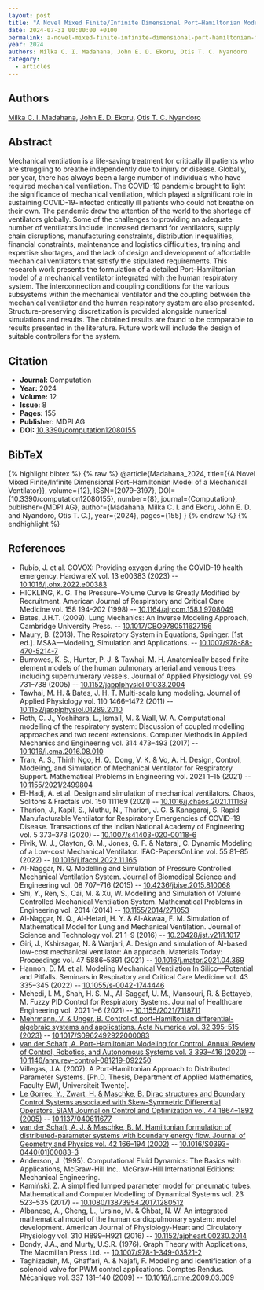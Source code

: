 ```yaml
---
layout: post
title: "A Novel Mixed Finite/Infinite Dimensional Port–Hamiltonian Model of a Mechanical Ventilator"
date: 2024-07-31 00:00:00 +0100
permalink: a-novel-mixed-finite-infinite-dimensional-port-hamiltonian-model-of-a-mechanical-ventilator
year: 2024
authors: Milka C. I. Madahana, John E. D. Ekoru, Otis T. C. Nyandoro
category:
  - articles
---
```

 
## Authors
[Milka C. I. Madahana](authors/milka_c_i_madahana), [John E. D. Ekoru](authors/john_e_d_ekoru), [Otis T. C. Nyandoro](authors/otis_o_t_c_nyandoro)
 
## Abstract
Mechanical ventilation is a life-saving treatment for critically ill patients who are struggling to breathe independently due to injury or disease. Globally, per year, there has always been a large number of individuals who have required mechanical ventilation. The COVID-19 pandemic brought to light the significance of mechanical ventilation, which played a significant role in sustaining COVID-19-infected critically ill patients who could not breathe on their own. The pandemic drew the attention of the world to the shortage of ventilators globally. Some of the challenges to providing an adequate number of ventilators include: increased demand for ventilators, supply chain disruptions, manufacturing constraints, distribution inequalities, financial constraints, maintenance and logistics difficulties, training and expertise shortages, and the lack of design and development of affordable mechanical ventilators that satisfy the stipulated requirements. This research work presents the formulation of a detailed Port–Hamiltonian model of a mechanical ventilator integrated with the human respiratory system. The interconnection and coupling conditions for the various subsystems within the mechanical ventilator and the coupling between the mechanical ventilator and the human respiratory system are also presented. Structure-preserving discretization is provided alongside numerical simulations and results. The obtained results are found to be comparable to results presented in the literature. Future work will include the design of suitable controllers for the system.
 
## Citation
- **Journal:** Computation
- **Year:** 2024
- **Volume:** 12
- **Issue:** 8
- **Pages:** 155
- **Publisher:** MDPI AG
- **DOI:** [10.3390/computation12080155](https://doi.org/10.3390/computation12080155)
 
## BibTeX
{% highlight bibtex %}
{% raw %}
@article{Madahana_2024,
  title={{A Novel Mixed Finite/Infinite Dimensional Port–Hamiltonian Model of a Mechanical Ventilator}},
  volume={12},
  ISSN={2079-3197},
  DOI={10.3390/computation12080155},
  number={8},
  journal={Computation},
  publisher={MDPI AG},
  author={Madahana, Milka C. I. and Ekoru, John E. D. and Nyandoro, Otis T. C.},
  year={2024},
  pages={155}
}
{% endraw %}
{% endhighlight %}
 
## References
- Rubio, J. et al. COVOX: Providing oxygen during the COVID-19 health emergency. HardwareX vol. 13 e00383 (2023) -- [10.1016/j.ohx.2022.e00383](https://doi.org/10.1016/j.ohx.2022.e00383)
- HICKLING, K. G. The Pressure–Volume Curve Is Greatly Modified  by Recruitment. American Journal of Respiratory and Critical Care Medicine vol. 158 194–202 (1998) -- [10.1164/ajrccm.158.1.9708049](https://doi.org/10.1164/ajrccm.158.1.9708049)
- Bates, J.H.T. (2009). Lung Mechanics: An Inverse Modeling Approach, Cambridge University Press. -- [10.1017/CBO9780511627156](https://doi.org/10.1017/CBO9780511627156)
- Maury, B. (2013). The Respiratory System in Equations, Springer. [1st ed.]. MS&A—Modeling, Simulation and Applications. -- [10.1007/978-88-470-5214-7](https://doi.org/10.1007/978-88-470-5214-7)
- Burrowes, K. S., Hunter, P. J. & Tawhai, M. H. Anatomically based finite element models of the human pulmonary arterial and venous trees including supernumerary vessels. Journal of Applied Physiology vol. 99 731–738 (2005) -- [10.1152/japplphysiol.01033.2004](https://doi.org/10.1152/japplphysiol.01033.2004)
- Tawhai, M. H. & Bates, J. H. T. Multi-scale lung modeling. Journal of Applied Physiology vol. 110 1466–1472 (2011) -- [10.1152/japplphysiol.01289.2010](https://doi.org/10.1152/japplphysiol.01289.2010)
- Roth, C. J., Yoshihara, L., Ismail, M. & Wall, W. A. Computational modelling of the respiratory system: Discussion of coupled modelling approaches and two recent extensions. Computer Methods in Applied Mechanics and Engineering vol. 314 473–493 (2017) -- [10.1016/j.cma.2016.08.010](https://doi.org/10.1016/j.cma.2016.08.010)
- Tran, A. S., Thinh Ngo, H. Q., Dong, V. K. & Vo, A. H. Design, Control, Modeling, and Simulation of Mechanical Ventilator for Respiratory Support. Mathematical Problems in Engineering vol. 2021 1–15 (2021) -- [10.1155/2021/2499804](https://doi.org/10.1155/2021/2499804)
- El-Hadj, A. et al. Design and simulation of mechanical ventilators. Chaos, Solitons &amp; Fractals vol. 150 111169 (2021) -- [10.1016/j.chaos.2021.111169](https://doi.org/10.1016/j.chaos.2021.111169)
- Tharion, J., Kapil, S., Muthu, N., Tharion, J. G. & Kanagaraj, S. Rapid Manufacturable Ventilator for Respiratory Emergencies of COVID-19 Disease. Transactions of the Indian National Academy of Engineering vol. 5 373–378 (2020) -- [10.1007/s41403-020-00118-6](https://doi.org/10.1007/s41403-020-00118-6)
- Pivik, W. J., Clayton, G. M., Jones, G. F. & Nataraj, C. Dynamic Modeling of a Low-cost Mechanical Ventilator. IFAC-PapersOnLine vol. 55 81–85 (2022) -- [10.1016/j.ifacol.2022.11.165](https://doi.org/10.1016/j.ifacol.2022.11.165)
- Al-Naggar, N. Q. Modelling and Simulation of Pressure Controlled Mechanical Ventilation System. Journal of Biomedical Science and Engineering vol. 08 707–716 (2015) -- [10.4236/jbise.2015.810068](https://doi.org/10.4236/jbise.2015.810068)
- Shi, Y., Ren, S., Cai, M. & Xu, W. Modelling and Simulation of Volume Controlled Mechanical Ventilation System. Mathematical Problems in Engineering vol. 2014 (2014) -- [10.1155/2014/271053](https://doi.org/10.1155/2014/271053)
- Al-Naggar, N. Q., Al-Hetari, H. Y. & Al-Akwaa, F. M. Simulation of Mathematical Model for Lung and Mechanical Ventilation. Journal of Science and Technology vol. 21 1–9 (2016) -- [10.20428/jst.v21i1.1017](https://doi.org/10.20428/jst.v21i1.1017)
- Giri, J., Kshirsagar, N. & Wanjari, A. Design and simulation of AI-based low-cost mechanical ventilator: An approach. Materials Today: Proceedings vol. 47 5886–5891 (2021) -- [10.1016/j.matpr.2021.04.369](https://doi.org/10.1016/j.matpr.2021.04.369)
- Hannon, D. M. et al. Modeling Mechanical Ventilation In Silico—Potential and Pitfalls. Seminars in Respiratory and Critical Care Medicine vol. 43 335–345 (2022) -- [10.1055/s-0042-1744446](https://doi.org/10.1055/s-0042-1744446)
- Mehedi, I. M., Shah, H. S. M., Al-Saggaf, U. M., Mansouri, R. & Bettayeb, M. Fuzzy PID Control for Respiratory Systems. Journal of Healthcare Engineering vol. 2021 1–6 (2021) -- [10.1155/2021/7118711](https://doi.org/10.1155/2021/7118711)
- [Mehrmann, V. & Unger, B. Control of port-Hamiltonian differential-algebraic systems and applications. Acta Numerica vol. 32 395–515 (2023)](control-of-port-hamiltonian-differential-algebraic-systems-and-applications) -- [10.1017/S0962492922000083](https://doi.org/10.1017/S0962492922000083)
- [van der Schaft, A. Port-Hamiltonian Modeling for Control. Annual Review of Control, Robotics, and Autonomous Systems vol. 3 393–416 (2020)](port-hamiltonian-modeling-for-control) -- [10.1146/annurev-control-081219-092250](https://doi.org/10.1146/annurev-control-081219-092250)
- Villegas, J.A. (2007). A Port-Hamiltonian Approach to Distributed Parameter Systems. [Ph.D. Thesis, Department of Applied Mathematics, Faculty EWI, Universiteit Twente].
- [Le Gorrec, Y., Zwart, H. & Maschke, B. Dirac structures and Boundary Control Systems associated with Skew-Symmetric Differential Operators. SIAM Journal on Control and Optimization vol. 44 1864–1892 (2005)](dirac-structures-and-boundary-control-systems-associated-with-skew-symmetric-differential-operators) -- [10.1137/040611677](https://doi.org/10.1137/040611677)
- [van der Schaft, A. J. & Maschke, B. M. Hamiltonian formulation of distributed-parameter systems with boundary energy flow. Journal of Geometry and Physics vol. 42 166–194 (2002)](hamiltonian-formulation-of-distributed-parameter-systems-with-boundary-energy-flow) -- [10.1016/S0393-0440(01)00083-3](https://doi.org/10.1016/S0393-0440(01)00083-3)
- Anderson, J. (1995). Computational Fluid Dynamics: The Basics with Applications, McGraw-Hill Inc.. McGraw-Hill International Editions: Mechanical Engineering.
- Kamiński, Z. A simplified lumped parameter model for pneumatic tubes. Mathematical and Computer Modelling of Dynamical Systems vol. 23 523–535 (2017) -- [10.1080/13873954.2017.1280512](https://doi.org/10.1080/13873954.2017.1280512)
- Albanese, A., Cheng, L., Ursino, M. & Chbat, N. W. An integrated mathematical model of the human cardiopulmonary system: model development. American Journal of Physiology-Heart and Circulatory Physiology vol. 310 H899–H921 (2016) -- [10.1152/ajpheart.00230.2014](https://doi.org/10.1152/ajpheart.00230.2014)
- Bondy, J.A., and Murty, U.S.R. (1976). Graph Theory with Applications, The Macmillan Press Ltd. -- [10.1007/978-1-349-03521-2](https://doi.org/10.1007/978-1-349-03521-2)
- Taghizadeh, M., Ghaffari, A. & Najafi, F. Modeling and identification of a solenoid valve for PWM control applications. Comptes Rendus. Mécanique vol. 337 131–140 (2009) -- [10.1016/j.crme.2009.03.009](https://doi.org/10.1016/j.crme.2009.03.009)

